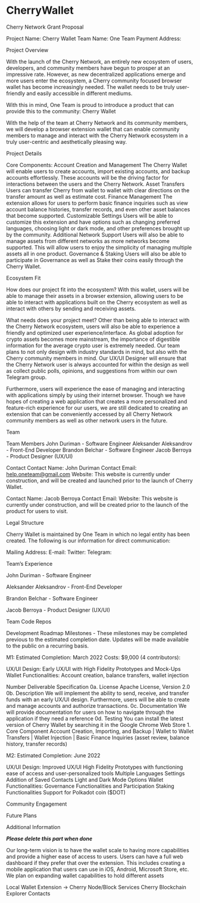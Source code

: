 # CherryWallet

Cherry Network Grant Proposal

Project Name: Cherry Wallet
Team Name: One Team
Payment Address:

Project Overview

With the launch of the Cherry Network, an entirely new ecosystem of users, developers, and community members have begun to prosper at an impressive rate. However, as new decentralized applications emerge and more users enter the ecosystem, a Cherry community focused browser wallet has become increasingly needed. The wallet needs to be truly user-friendly and easily accessible in different mediums.

With this in mind, One Team is proud to introduce a product that can provide this to the community: Cherry Wallet

With the help of the team at Cherry Network and its community members, we will develop a browser extension wallet that can enable community members to manage and interact with the Cherry Network ecosystem in a truly user-centric and aesthetically pleasing way.

Project Details

Core Components:
Account Creation and Management
The Cherry Wallet will enable users to create accounts, import existing accounts, and backup accounts effortlessly. These accounts will be the driving factor for interactions between the users and the Cherry Network.
Asset Transfers
Users can transfer Cherry from wallet to wallet with clear directions on the transfer amount as well as estimate cost.
Finance Management
The extension allows for users to perform basic finance inquiries such as view account balance histories, transfer records, and even other asset balances that become supported.
Customizable Settings
Users will be able to customize this extension and have options such as changing preferred languages, choosing light or dark mode, and other preferences brought up by the community.
Additional Network Support
Users will also be able to manage assets from different networks as more networks become supported. This will allow users to enjoy the simplicity of managing multiple assets all in one product.
Governance & Staking
Users will also be able to participate in Governance as well as Stake their coins easily through the Cherry Wallet.




Ecosystem Fit

How does our project fit into the ecosystem?
With this wallet, users will be able to manage their assets in a browser extension, allowing users to be able to interact with applications built on the Cherry ecosystem as well as interact with others by sending and receiving assets.

What needs does your project meet?
Other than being able to interact with the Cherry Network ecosystem, users will also be able to experience a friendly and optimized user experience/interface. As global adoption for crypto assets becomes more mainstream, the importance of digestible information for the average crypto user is extremely needed. Our team plans to not only design with industry standards in mind, but also with the Cherry community members in mind. Our UX/UI Designer will ensure that the Cherry Network user is always accounted for within the design as well as collect public polls, opinions, and suggestions from within our own Telegram group.

Furthermore, users will experience the ease of managing and interacting with applications simply by using their internet browser. Though we have hopes of creating a web application that creates a more personalized and feature-rich experience for our users, we are still dedicated to creating an extension that can be conveniently accessed by all Cherry Network community members as well as other network users in the future.


Team

Team Members
John Duriman - Software Engineer
Aleksander Aleksandrov - Front-End Developer
Brandon Belchar - Software Engineer
Jacob Berroya - Product Designer (UX/UI)

Contact
Contact Name: John Duriman
Contact Email: help.oneteam@gmail.com
Website: This website is currently under construction, and will be created and launched prior to the launch of Cherry Wallet.

Contact Name: Jacob Berroya
Contact Email:
Website: This website is currently under construction, and will be created prior to the launch of the product for users to visit.

Legal Structure

Cherry Wallet is maintained by One Team in which no legal entity has been created. The following is our information for direct communication:

Mailing Address: 
E-mail:
Twitter:
Telegram:





Team’s Experience

John Duriman - Software Engineer


Aleksander Aleksandrov - Front-End Developer


Brandon Belchar - Software Engineer


Jacob Berroya - Product Designer (UX/UI)




Team Code Repos





Development Roadmap
Milestones - These milestones may be completed previous to the estimated completion date. Updates will be made available to the public on a recurring basis.

M1: 
Estimated Completion: March 2022
Costs: $9,000 (4 contributors): 

UX/UI Design: Early UX/UI with High Fidelity Prototypes and Mock-Ups
Wallet Functionalities: Account creation, balance transfers, wallet injection


Number
Deliverable 
Specification
0a.
License
Apache License, Version 2.0
0b.
Description
We will implement the ability to send, receive, and transfer funds with an early UX/UI design. Furthermore, users will be able to create and manage accounts and authorize transactions.
0c.
Documentation
We will provide documentation for users on how to navigate through the application if they need a reference 
0d.
Testing
You can install the latest version of Cherry Wallet by searching it in the Google Chrome Web Store 
1.
Core Component
Account Creation, Importing, and Backup | Wallet to Wallet Transfers | Wallet Injection | Basic Finance Inquiries (asset review, balance history, transfer records)



M2:
Estimated Completion: June 2022

UX/UI Design: Improved UX/UI High Fidelity Prototypes with functioning ease of access and user-personalized tools
Multiple Languages Settings
Addition of Saved Contacts
Light and Dark Mode Options
Wallet Functionalities:
Governance Functionalities and Participation
Staking Functionalities
Support for Polkadot coin ($DOT)


Community Engagement

Future Plans

Additional Information




***Please delete this part when done***

Our long-term vision is to have the wallet scale to having more capabilities and provide a higher ease of access to users. 
Users can have a full web dashboard if they prefer that over the extension.
This includes creating a mobile application that users can use in iOS, Android, Microsoft Store, etc. 
We plan on expanding wallet capabilities to hold different assets



Local Wallet Extension → Cherry Node/Block Services 
Cherry Blockchain Explorer
Contacts

